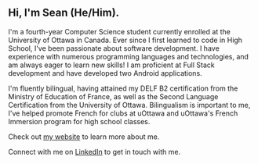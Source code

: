 ## Hi, I'm Sean (He/Him).

I'm a fourth-year Computer Science student currently enrolled at the University of Ottawa in Canada. Ever since I first learned to code in High School, I've been passionate about software development. I have experience with numerous programming languages and technologies, and am always eager to learn new skills! I am proficient at Full Stack development and have developed two Android applications.

I'm fluently bilingual, having attained my DELF B2 certification from the Ministry of Education of France, as well as the Second Language Certification from the University of Ottawa. Bilingualism is important to me, I've helped promote French for clubs at uOttawa and uOttawa's French Immersion program for high school classes.

Check out [my website](https://seanstilwell.ca/) to learn more about me.

Connect with me on [LinkedIn](https://www.linkedin.com/in/sean-stilwell/) to get in touch with me.